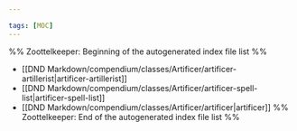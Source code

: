 ```yaml
---

tags: [MOC]
---
```

%% Zoottelkeeper: Beginning of the autogenerated index file list  %%
-  [[DND Markdown/compendium/classes/Artificer/artificer-artillerist|artificer-artillerist]]
-  [[DND Markdown/compendium/classes/Artificer/artificer-spell-list|artificer-spell-list]]
-  [[DND Markdown/compendium/classes/Artificer/artificer|artificer]]
%% Zoottelkeeper: End of the autogenerated index file list  %%
